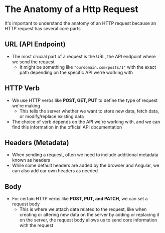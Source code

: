 # The Anatomy of a Http Request

It's important to understand the anatomy of an HTTP request because an HTTP request has several core parts

## URL (API Endpoint)

- The most crucial part of a request is the URL, the API endpoint where we send the request
  - It might be something like `"ourdomain.com/posts/1"` with the exact path depending on the specific API we're working with

## HTTP Verb

- We use HTTP verbs like **POST, GET, PUT** to define the type of request we're making
  - This tells the server whether we want to store new data, fetch data, or modify/replace existing data
- The choice of verb depends on the API we're working with, and we can find this information in the official API documentation

## Headers (Metadata)

- When sending a request, often we need to include additional metadata known as headers
- While some default headers are added by the browser and Angular, we can also add our own headers as needed

## Body

- For certain HTTP verbs like **POST, PUT, and PATCH**, we can set a request body
  - This is where we attach data related to the request, like when creating or altering new data on the server by adding or replacing it on the server, the request body allows us to send core information with the request
